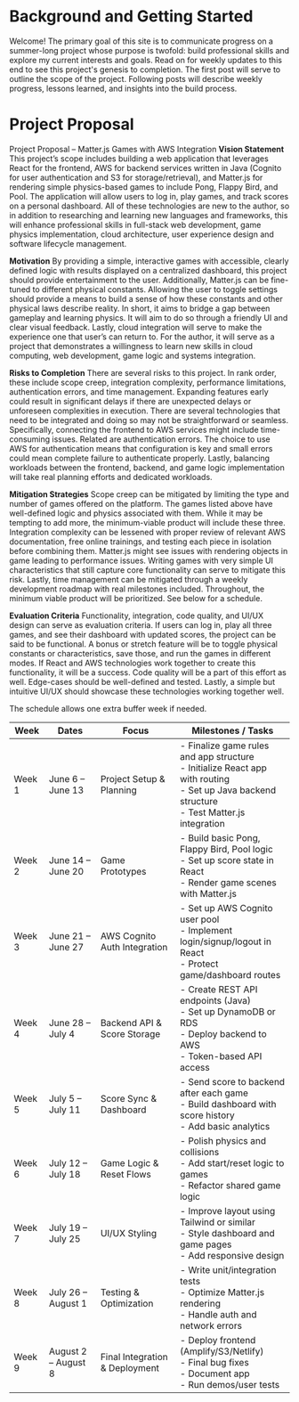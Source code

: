 # Background and Getting Started 
  Welcome! The primary goal of this site is to communicate progress on a summer-long project whose purpose is twofold: build professional skills and explore my current interests and goals. Read on for weekly updates to this end to see this project's genesis to completion. The first post will serve to outline the scope of the project. Following posts will describe weekly progress, lessons learned, and insights into the build process. 
  
# Project Proposal 
Project Proposal – Matter.js Games with AWS Integration
__Vision Statement__
This project’s scope includes building a web application that leverages React for the frontend, AWS for backend services written in Java (Cognito for user authentication and S3 for storage/retrieval), and Matter.js for rendering simple physics-based games to include Pong, Flappy Bird, and Pool. The application will allow users to log in, play games, and track scores on a personal dashboard. All of these technologies are new to the author, so in addition to researching and learning new languages and frameworks, this will enhance professional skills in full-stack web development, game physics implementation, cloud architecture, user experience design and software lifecycle management.

__Motivation__
By providing a simple, interactive games with accessible, clearly defined logic with results displayed on a centralized dashboard, this project should provide entertainment to the user. Additionally, Matter.js can be fine-tuned to different physical constants. Allowing the user to toggle settings should provide a means to build a sense of how these constants and other physical laws describe reality. In short, it aims to bridge a gap between gameplay and learning physics. It will aim to do so through a friendly UI and clear visual feedback. Lastly, cloud integration will serve to make the experience one that user’s can return to. For the author, it will serve as a project that demonstrates a willingness to learn new skills in cloud computing, web development, game logic and systems integration. 

__Risks to Completion__
There are several risks to this project. In rank order, these include scope creep, integration complexity, performance limitations, authentication errors, and time management. Expanding features early could result in significant delays if there are unexpected delays or unforeseen complexities in execution. There are several technologies that need to be integrated and doing so may not be straightforward or seamless. Specifically, connecting the frontend to AWS services might include time-consuming issues. Related are authentication errors. The choice to use AWS for authentication means that configuration is key and small errors could mean complete failure to authenticate properly. Lastly, balancing workloads between the frontend, backend, and game logic implementation will take real planning efforts and dedicated workloads. 

__Mitigation Strategies__
Scope creep can be mitigated by limiting the type and number of games offered on the platform. The games listed above have well-defined logic and physics associated with them. While it may be tempting to add more, the minimum-viable product will include these three. Integration complexity can be lessened with proper review of relevant AWS documentation, free online trainings, and testing each piece in isolation before combining them. Matter.js might see issues with rendering objects in game leading to performance issues. Writing games with very simple UI characteristics that still capture core functionality can serve to mitigate this risk. Lastly, time management can be mitigated through a weekly development roadmap with real milestones included. Throughout, the minimum viable product will be prioritized. See below for a schedule.

__Evaluation Criteria__
Functionality, integration, code quality, and UI/UX design can serve as evaluation criteria. If users can log in, play all three games, and see their dashboard with updated scores, the project can be said to be functional. A bonus or stretch feature will be to toggle physical constants or characteristics, save those, and run the games in different modes. If React and AWS technologies work together to create this functionality, it will be a success. Code quality will be a part of this effort as well. Edge-cases should be well-defined and tested. Lastly, a simple but intuitive UI/UX should showcase these technologies working together well. 

The schedule allows one extra buffer week if needed.

| Week   | Dates               | Focus                         | Milestones / Tasks                                                                 |
|--------|---------------------|-------------------------------|-------------------------------------------------------------------------------------|
| Week 1 | June 6 – June 13    | Project Setup & Planning      | - Finalize game rules and app structure<br>- Initialize React app with routing<br>- Set up Java backend structure<br>- Test Matter.js integration |
| Week 2 | June 14 – June 20   | Game Prototypes               | - Build basic Pong, Flappy Bird, Pool logic<br>- Set up score state in React<br>- Render game scenes with Matter.js |
| Week 3 | June 21 – June 27   | AWS Cognito Auth Integration  | - Set up AWS Cognito user pool<br>- Implement login/signup/logout in React<br>- Protect game/dashboard routes |
| Week 4 | June 28 – July 4    | Backend API & Score Storage   | - Create REST API endpoints (Java)<br>- Set up DynamoDB or RDS<br>- Deploy backend to AWS<br>- Token-based API access |
| Week 5 | July 5 – July 11    | Score Sync & Dashboard        | - Send score to backend after each game<br>- Build dashboard with score history<br>- Add basic analytics |
| Week 6 | July 12 – July 18   | Game Logic & Reset Flows      | - Polish physics and collisions<br>- Add start/reset logic to games<br>- Refactor shared game logic |
| Week 7 | July 19 – July 25   | UI/UX Styling                 | - Improve layout using Tailwind or similar<br>- Style dashboard and game pages<br>- Add responsive design |
| Week 8 | July 26 – August 1  | Testing & Optimization        | - Write unit/integration tests<br>- Optimize Matter.js rendering<br>- Handle auth and network errors |
| Week 9 | August 2 – August 8 | Final Integration & Deployment| - Deploy frontend (Amplify/S3/Netlify)<br>- Final bug fixes<br>- Document app<br>- Run demos/user tests |
